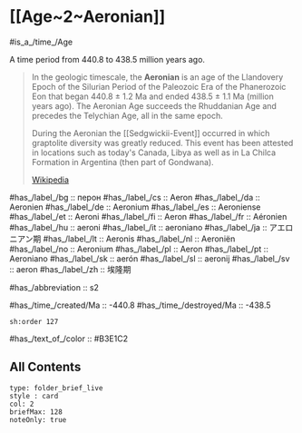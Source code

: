 
# [[Age~2~Aeronian]] 

#is_a_/time_/Age 

A time period from 440.8 to 438.5 million years ago. 

> In the geologic timescale, the **Aeronian** is an age of the  Llandovery Epoch of the Silurian Period of the Paleozoic Era of the Phanerozoic Eon that began 440.8 ± 1.2 Ma and ended 438.5 ± 1.1 Ma (million years ago). The Aeronian Age succeeds the Rhuddanian Age and precedes the Telychian Age, all in the same epoch. 
> 
> During the Aeronian the [[Sedgwickii-Event]] occurred in which graptolite diversity was greatly reduced. This event has been attested in locations such as today's Canada, Libya as well as in La Chilca Formation in Argentina (then part of Gondwana).
>
> [Wikipedia](https://en.wikipedia.org/wiki/Aeronian)

#has_/label_/bg  :: перон
#has_/label_/cs  :: Aeron
#has_/label_/da  :: Aeronien
#has_/label_/de  :: Aeronium
#has_/label_/es  :: Aeroniense
#has_/label_/et  :: Aeroni
#has_/label_/fi  :: Aeron
#has_/label_/fr  :: Aéronien
#has_/label_/hu  :: aeroni
#has_/label_/it  :: aeroniano
#has_/label_/ja  :: アエロニアン期
#has_/label_/lt  :: Aeronis
#has_/label_/nl  :: Aeroniën
#has_/label_/no  :: Aeronium
#has_/label_/pl  :: Aeron
#has_/label_/pt  :: Aeroniano
#has_/label_/sk  :: aerón
#has_/label_/sl  :: aeronij
#has_/label_/sv  :: aeron
#has_/label_/zh  :: 埃隆期

#has_/abbreviation :: s2

#has_/time_/created/Ma :: -440.8 
#has_/time_/destroyed/Ma :: -438.5 

    sh:order 127 

#has_/text_of_/color :: #B3E1C2

## All Contents

```ccard
type: folder_brief_live
style : card
col: 2
briefMax: 128
noteOnly: true
```


